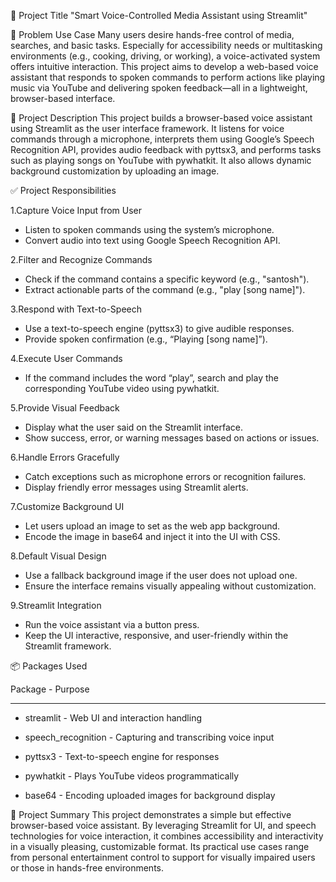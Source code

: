 🚀 Project Title
"Smart Voice-Controlled Media Assistant using Streamlit"

🧠 Problem Use Case
Many users desire hands-free control of media, searches, and basic tasks. Especially for accessibility needs or multitasking environments (e.g., cooking, driving, or working), a voice-activated system offers intuitive interaction. This project aims to develop a web-based voice assistant that responds to spoken commands to perform actions like playing music via YouTube and delivering spoken feedback—all in a lightweight, browser-based interface.

📝 Project Description
This project builds a browser-based voice assistant using Streamlit as the user interface framework. It listens for voice commands through a microphone, interprets them using Google’s Speech Recognition API, provides audio feedback with pyttsx3, and performs tasks such as playing songs on YouTube with pywhatkit. It also allows dynamic background customization by uploading an image.

✅ Project Responsibilities

1.Capture Voice Input from User
* Listen to spoken commands using the system’s microphone.
* Convert audio into text using Google Speech Recognition API.

2.Filter and Recognize Commands
* Check if the command contains a specific keyword (e.g., "santosh").
* Extract actionable parts of the command (e.g., "play [song name]").

3.Respond with Text-to-Speech

* Use a text-to-speech engine (pyttsx3) to give audible responses.
* Provide spoken confirmation (e.g., “Playing [song name]”).

4.Execute User Commands
* If the command includes the word “play”, search and play the corresponding YouTube video using pywhatkit.

5.Provide Visual Feedback
* Display what the user said on the Streamlit interface.
* Show success, error, or warning messages based on actions or issues.

6.Handle Errors Gracefully
* Catch exceptions such as microphone errors or recognition failures.
* Display friendly error messages using Streamlit alerts.

7.Customize Background UI
* Let users upload an image to set as the web app background.
* Encode the image in base64 and inject it into the UI with CSS.

8.Default Visual Design
* Use a fallback background image if the user does not upload one.
* Ensure the interface remains visually appealing without customization.

9.Streamlit Integration
* Run the voice assistant via a button press.
* Keep the UI interactive, responsive, and user-friendly within the Streamlit framework.

📦  Packages Used

Package        -           Purpose
---------                 --------
* streamlit    -           Web UI and interaction handling
  
* speech_recognition	 -   Capturing and transcribing voice input
  
* pyttsx3	    -            Text-to-speech engine for responses
  
* pywhatkit	  -            Plays YouTube videos programmatically
  
* base64	   -             Encoding uploaded images for background display

📌 Project Summary
This project demonstrates a simple but effective browser-based voice assistant. By leveraging Streamlit for UI, and speech technologies for voice interaction, it combines accessibility and interactivity in a visually pleasing, customizable format. Its practical use cases range from personal entertainment control to support for visually impaired users or those in hands-free environments.










